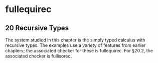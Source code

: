 fullequirec
============

20 Recursive Types
------------------

The system studied in this chapter is the simply typed calculus with recursive types. The examples use a variety of features from earlier chapters; the associated checker for these is fullequirec. For §20.2, the associated checker is fullisorec.
